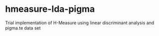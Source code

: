 # hmeasure-lda-pigma
Trial implementation of H-Measure using linear discriminant analysis and pigma.te data set
